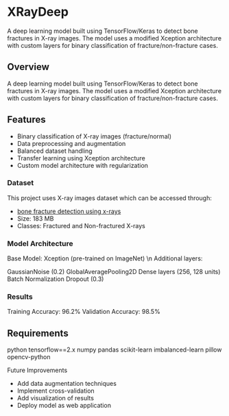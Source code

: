 # XRayDeep
A deep learning model built using TensorFlow/Keras to detect bone fractures in X-ray images. The model uses a modified Xception architecture with custom layers for binary classification of fracture/non-fracture cases.
## Overview
A deep learning model built using TensorFlow/Keras to detect bone fractures in X-ray images. The model uses a modified Xception architecture with custom layers for binary classification of fracture/non-fracture cases.

## Features
- Binary classification of X-ray images (fracture/normal)
- Data preprocessing and augmentation
- Balanced dataset handling
- Transfer learning using Xception architecture
- Custom model architecture with regularization

### Dataset
This project uses X-ray images dataset which can be accessed through:
- [bone fracture detection using x-rays]([[dataset_link](https://www.kaggle.com/datasets/vuppalaadithyasairam/bone-fracture-detection-using-xrays/data)])
- Size: 183 MB
- Classes: Fractured and Non-fractured X-rays

### Model Architecture

Base Model: Xception (pre-trained on ImageNet) \n
Additional layers:

GaussianNoise (0.2)
GlobalAveragePooling2D
Dense layers (256, 128 units)
Batch Normalization
Dropout (0.3)



### Results

Training Accuracy: 96.2%
Validation Accuracy: 98.5%

## Requirements
python
tensorflow==2.x
numpy
pandas
scikit-learn
imbalanced-learn
pillow
opencv-python



Future Improvements

- Add data augmentation techniques
- Implement cross-validation
- Add visualization of results
- Deploy model as web application
